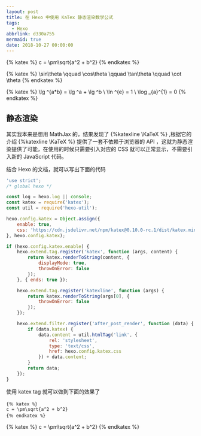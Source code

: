 ```yaml
---
layout: post
title: 在 Hexo 中使用 KaTex 静态渲染数学公式
tags:
  - Hexo
abbrlink: d330a755
mermaid: true
date: 2018-10-27 00:00:00
---
```


{% katex %}
c = \pm\sqrt{a^2 + b^2}
{% endkatex %}

{% katex %}
\sin\theta \qquad \cos\theta \qquad \tan\theta \qquad \cot \theta
{% endkatex %}

{% katex %}
\lg ^{a*b} = \lg ^a + \lg ^b
\\
\ln ^{e} = 1
\\
\log _{a}^{1} = 0
{% endkatex %}

## 静态渲染

其实我本来是想用 MathJax 的，结果发现了 {%katexline \KaTeX %} ,根据它的介绍 {%katexline \KaTeX %} 提供了一套不依赖于浏览器的 API ，这就为静态渲染提供了可能，在使用的时候只需要引入对应的 CSS 就可以正常显示，不需要引入新的 JavaScript 代码。

结合 Hexo 的文档，就可以写出下面的代码


```javascript
'use strict';
/* global hexo */

const log = hexo.log || console;
const katex = require('katex');
const util = require('hexo-util');

hexo.config.katex = Object.assign({
    enable: true,
    css: 'https://cdn.jsdelivr.net/npm/katex@0.10.0-rc.1/dist/katex.min.css'
}, hexo.config.katex);

if (hexo.config.katex.enable) {
    hexo.extend.tag.register('katex', function (args, content) {
        return katex.renderToString(content, {
            displayMode: true,
            throwOnError: false
        });
    }, { ends: true });

    hexo.extend.tag.register('katexline', function (args) {
        return katex.renderToString(args[0], {
            throwOnError: false
        });
    });

    hexo.extend.filter.register('after_post_render', function (data) {
        if (data.katex) {
            data.content = util.htmlTag('link', {
                rel: 'stylesheet',
                type: 'text/css',
                href: hexo.config.katex.css
            }) + data.content;
        }
        return data;
    });
}
```

使用 katex tag 就可以做到下面的效果了
```
{％ katex %}
c = \pm\sqrt{a^2 + b^2}
{％ endkatex %}
```

{% katex %}
c = \pm\sqrt{a^2 + b^2}
{% endkatex %}
